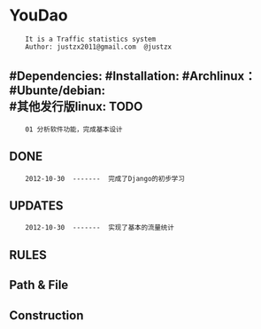 # YouDao
        It is a Traffic statistics system
        Author: justzx2011@gmail.com  @justzx
#Dependencies:
#Installation:
#Archlinux：
#Ubunte/debian:        
#其他发行版linux:
TODO
--------------
        01 分析软件功能，完成基本设计
DONE
-----  
        2012-10-30  -------  完成了Django的初步学习
UPDATES
-----  
        2012-10-30  -------  实现了基本的流量统计
RULES
----


Path & File
----

Construction
----
